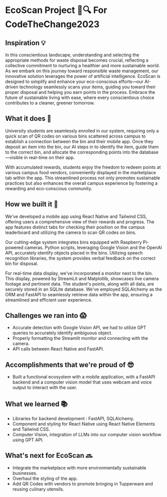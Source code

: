 # EcoScan Project 🌱🔍 For CodeTheChange2023

## Inspiration 💡
In this conscientious landscape, understanding and selecting the appropriate methods for waste disposal becomes crucial, reflecting a collective commitment to nurturing a healthier and more sustainable world. As we embark on this journey toward responsible waste management, our innovative solution leverages the power of artificial intelligence. EcoScan is designed to simplify and enhance your eco-conscious efforts—our AI-driven technology seamlessly scans your items, guiding you toward their proper disposal and helping you earn points in the process. Embrace the future of sustainable living with ease, where every conscientious choice contributes to a cleaner, greener tomorrow.

## What it does 🚀
University students are seamlessly enrolled in our system, requiring only a quick scan of QR codes on various bins scattered across campus to establish a connection between the bin and their mobile app. Once they deposit an item into the bin, our AI steps in to identify the item, guide them to the correct bin, and allocate the corresponding points into the database—visible in real-time on their app.

With accumulated rewards, students enjoy the freedom to redeem points at various campus food vendors, conveniently displayed in the marketplace tab within the app. This streamlined process not only promotes sustainable practices but also enhances the overall campus experience by fostering a rewarding and eco-conscious community.

## How we built it 🔨
We've developed a mobile app using React Native and Tailwind CSS, offering users a comprehensive view of their rewards and progress. The app features distinct tabs for checking their position on the campus leaderboard and utilizing the camera to scan QR codes on bins.

Our cutting-edge system integrates bins equipped with Raspberry Pi-powered cameras. Python scripts, leveraging Google Vision and the OpenAI API, accurately identify objects placed in the bins. Utilizing speech recognition libraries, the system provides verbal feedback on the correct bin for disposal.

For real-time data display, we've incorporated a monitor next to the bin. This display, powered by StreamLit and Matplotlib, showcases live camera footage and pertinent data. The student's points, along with all data, are securely stored in an SQLite database. We've employed SQLAlchemy as the ORM and FastAPI to seamlessly retrieve data within the app, ensuring a streamlined and efficient user experience.

## Challenges we ran into 😱
- Accurate detection with Google Vision API, we had to utilize GPT queries to accurately identify ambiguous object.
- Properly formatting the Streamlit monitor and connecting with the camera.
- API calls between React Native and FastAPI.

## Accomplishments that we're proud of 😎
- Built a functional ecosystem with a mobile application, with a FastAPI backend and a computer vision model that uses webcam and voice output to interact with the user.

## What we learned 📚
- Libraries for backend development : FastAPI, SQLAlchemy.
- Component and styling for React Native using React Native Elements and Tailwind CSS.
- Computer Vision, integration of LLMs into our computer vision workflow using GPT API.

## What's next for EcoScan 🔜
- Integrate the marketplace with more environmentally sustainable businesses.
- Overhaul the styling of the app.
- Add QR Codes with vendors to promote bringing in Tupperware and reusing culinary utensils.
